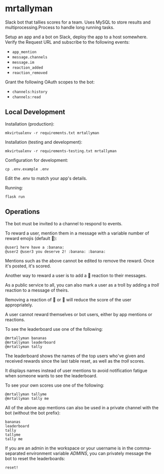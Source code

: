 # mrtallyman

Slack bot that tallies scores for a team. Uses MySQL to store results and multiprocessing.Process to handle long running tasks.

Setup an app and a bot on Slack, deploy the app to a host somewhere. Verify the Request URL and subscribe to the following events:

- `app_mention`
- `message.channels`
- `message.im`
- `reaction_added`
- `reaction_removed`

Grant the following OAuth scopes to the bot:

- `channels:history`
- `channels:read`

## Local Development

Installation (production):

    mkvirtualenv -r requirements.txt mrtallyman

Installation (testing and development):

    mkvirtualenv -r requirements-testing.txt mrtallyman

Configuration for development:

    cp .env.example .env

Edit the .env to match your app's details.

Running:

    flask run

## Operations

The bot must be invited to a channel to respond to events.

To reward a user, mention them in a message with a variable number of reward emojis (default :banana:):

    @user1 here have a :banana:
    @user2 @user3 you deserve 2! :banana: :banana:

Mentions such as the above cannot be edited to remove the reward. Once it's posted, it's scored.

Another way to reward a user is to add a :banana: reaction to their messages.

As a public service to all, you can also mark a user as a troll by adding a _troll_ reaction to a message of theirs.

Removing a reaction of :banana: or :troll: will reduce the score of the user appropriately.

A user cannot reward themselves or bot users, either by app mentions or reactions.

To see the leaderboard use one of the following:

    @mrtallyman bananas
    @mrtallyman leaderboard
    @mrtallyman tally

The leaderboard shows the names of the top users who've given and received rewards since the last table reset, as well as the _troll_ scores.

It displays names instead of user mentions to avoid notification fatigue when someone wants to see the leaderboard.

To see your own scores use one of the following:

    @mrtallyman tallyme
    @mrtallyman tally me

All of the above app mentions can also be used in a private channel with the bot (without the bot prefix):

    bananas
    leaderboard
    tally
    tallyme
    tally me

If you are an admin in the workspace or your username is in the comma-separated environment variable _ADMINS_, you can privately message the bot to reset the leaderboards:

    reset!
